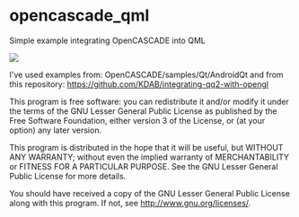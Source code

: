 # opencascade_qml
Simple example integrating OpenCASCADE into QML

<img src="https://3.downloader.disk.yandex.ru/disk/62b21206b9094c5d238f9ff6cf3320c39b971ba3721c7e480443e5c02cadd6b3/58fddfd3/tyEd1qUUR2oIUHfmv99e6xCgFvF0LyL5ReP5vfV0qB88SRIn18fy8uDTGzxY6aUxUWgafoybVHD6jPTHXnxuJw%3D%3D?uid=0&filename=2017-04-24_15-18-45.png&disposition=inline&hash=&limit=0&content_type=image%2Fpng&fsize=83988&hid=b899c40dda0125cd41ee1e792ba9b598&media_type=image&tknv=v2&etag=01359b55d673c7bba0acf6b4481c4c68"/>

I've used examples from:
OpenCASCADE/samples/Qt/AndroidQt and from this repository: 
https://github.com/KDAB/integrating-qq2-with-opengl


This program is free software: you can redistribute it and/or modify
it under the terms of the GNU Lesser General Public License as published by
the Free Software Foundation, either version 3 of the License, or
(at your option) any later version.

This program is distributed in the hope that it will be useful,
but WITHOUT ANY WARRANTY; without even the implied warranty of
MERCHANTABILITY or FITNESS FOR A PARTICULAR PURPOSE.  See the
GNU Lesser General Public License for more details.

You should have received a copy of the GNU Lesser General Public License
along with this program.  If not, see <http://www.gnu.org/licenses/>.

